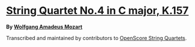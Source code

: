 # [String Quartet No.4 in C major, K.157][set]

__By [Wolfgang Amadeus Mozart][composer]__

[set]: https://musescore.com/openscore-string-quartets/sets/5790447
[composer]: https://musescore.com/openscore-string-quartets/sets?order=title&text=Mozart,+Wolfgang

Transcribed and maintained by contributors to [OpenScore String Quartets].

[OpenScore String Quartets]: https://musescore.com/openscore-string-quartets
